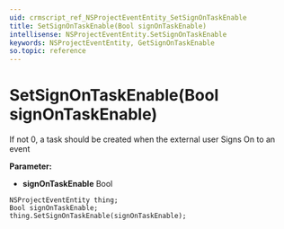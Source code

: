 ```yaml
---
uid: crmscript_ref_NSProjectEventEntity_SetSignOnTaskEnable
title: SetSignOnTaskEnable(Bool signOnTaskEnable)
intellisense: NSProjectEventEntity.SetSignOnTaskEnable
keywords: NSProjectEventEntity, GetSignOnTaskEnable
so.topic: reference
---
```


# SetSignOnTaskEnable(Bool signOnTaskEnable)

If not 0, a task should be created when the external user Signs On to an event

**Parameter:** 
 - **signOnTaskEnable** Bool

```crmscript
NSProjectEventEntity thing;
Bool signOnTaskEnable;
thing.SetSignOnTaskEnable(signOnTaskEnable);
```

